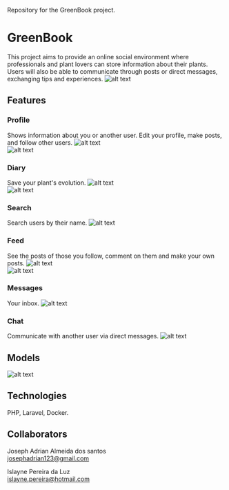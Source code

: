 Repository for the GreenBook project.

# GreenBook

  This project aims to provide an online social environment where professionals and plant lovers can store information about their plants. Users will also be able to communicate through posts or direct messages, exchanging tips and experiences.
  ![alt text](https://user-images.githubusercontent.com/26861164/73034294-360fbd00-3e23-11ea-9772-2885452addfd.png)
  
## Features
  
### Profile 
  Shows information about you or another user. Edit your profile, make posts, and follow other users.
  ![alt text](https://user-images.githubusercontent.com/26861164/73033687-8e45bf80-3e21-11ea-9ce2-a942ac56abd0.png)<br>
  ![alt text](https://user-images.githubusercontent.com/26861164/73036172-77a36680-3e29-11ea-9643-4e55a928dde5.png)
  
### Diary
  Save your plant's evolution.
  ![alt text](https://user-images.githubusercontent.com/26861164/73035594-69ece180-3e27-11ea-93ca-1491e9a1819b.png)<br>
  ![alt text](https://user-images.githubusercontent.com/26861164/73035606-825cfc00-3e27-11ea-9e98-af77e3893b9f.png)

### Search
  Search users by their name.
  ![alt text](https://user-images.githubusercontent.com/26861164/73035667-c5b76a80-3e27-11ea-8128-9ee423736294.png)
  
### Feed
  See the posts of those you follow, comment on them and make your own posts.
  ![alt text](https://user-images.githubusercontent.com/26861164/73035707-eb447400-3e27-11ea-859d-92dc5b7773d6.png)<br>
  ![alt text](https://user-images.githubusercontent.com/26861164/73035726-02836180-3e28-11ea-8f55-6a22ba0bb7ec.png)

### Messages
  Your inbox.
  ![alt text](https://user-images.githubusercontent.com/26861164/73036062-0499f000-3e29-11ea-8475-9799984abe31.png)
  
### Chat
  Communicate with another user via direct messages.
  ![alt text](https://user-images.githubusercontent.com/26861164/73036132-462a9b00-3e29-11ea-8bbb-5e6a800fcc46.png)
  
## Models
  ![alt text](https://user-images.githubusercontent.com/26861164/73037177-d1596000-3e2c-11ea-8a50-b0b005b66f19.png)
  
## Technologies
  PHP, Laravel, Docker.
  
## Collaborators
  Joseph Adrian Almeida dos santos<br>
    josephadrian123@gmail.com
   
  Islayne Pereira da Luz<br>
    islayne.pereira@hotmail.com

